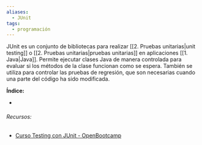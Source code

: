 ```yaml
---
aliases:
  - JUnit
tags:
  - programación
---
```

JUnit es un conjunto de bibliotecas para realizar [[2. Pruebas unitarias|unit testing]] o [[2. Pruebas unitarias|pruebas unitarias]] en aplicaciones [[1. Java|Java]]. Permite ejecutar clases Java de manera controlada para evaluar si los métodos de la clase funcionan como se espera. También se utiliza para controlar las pruebas de regresión, que son necesarias cuando una parte del código ha sido modificada. 

**Índice:**

- 
###### Recursos:

- [Curso Testing con JUnit - OpenBootcamp](https://www.youtube.com/playlist?list=PLkVpKYNT_U9fG0qEEXIvT9nJrMPZK6ORn)
